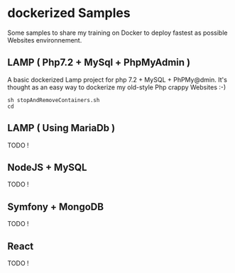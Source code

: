 # dockerized Samples
Some samples to share my training on Docker to deploy fastest as possible Websites environnement.

## LAMP ( Php7.2 + MySql + PhpMyAdmin )
A basic dockerized Lamp project for php 7.2 + MySQL + PhPMy@dmin. It's  thought as an easy way to dockerize my old-style Php crappy Websites :-)

```shell
sh stopAndRemoveContainers.sh
cd
```

## LAMP ( Using MariaDb ) 
TODO !

## NodeJS + MySQL
TODO !

## Symfony + MongoDB 
TODO !

## React
TODO !
